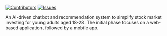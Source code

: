 [![Contributors][contributors-shield]][contributors-url]
[![Issues][issues-shield]][issues-url]

An AI-driven chatbot and recommendation system to simplify stock market investing for young adults aged 18-28. The initial phase focuses on a web-based application, followed by a mobile app.


[contributors-shield]: https://img.shields.io/github/contributors/othneildrew/Best-README-Template.svg?style=for-the-badge
[contributors-url]: https://github.com/ostweg/Stock-Recommender/graphs/contributors
[issues-shield]: https://img.shields.io/github/issues/othneildrew/Best-README-Template.svg?style=for-the-badge
[issues-url]: https://github.com/ostweg/Stock-Recommender/issues


